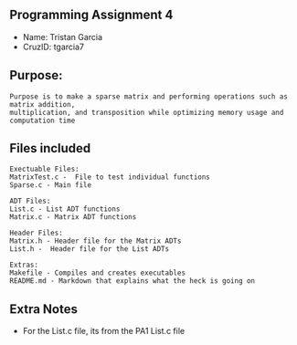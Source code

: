 ## Programming Assignment 4
* Name: Tristan Garcia
* CruzID: tgarcia7

## Purpose:
    Purpose is to make a sparse matrix and performing operations such as matrix addition,
    multiplication, and transposition while optimizing memory usage and computation time

## Files included
    Exectuable Files:
    MatrixTest.c -  File to test individual functions 
    Sparse.c - Main file 

    ADT Files:
    List.c - List ADT functions
    Matrix.c - Matrix ADT functions

    Header Files:
    Matrix.h - Header file for the Matrix ADTs
    List.h -  Header file for the List ADTs

    Extras:
    Makefile - Compiles and creates executables
    README.md - Markdown that explains what the heck is going on

## Extra Notes
* For the List.c file, its from the PA1 List.c file


